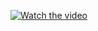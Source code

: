 

[![Watch the video](https://img.youtube.com/vi/WaSstUuNgjQ/hqdefault.jpg)](https://www.youtube.com/embed/WaSstUuNgjQ)

